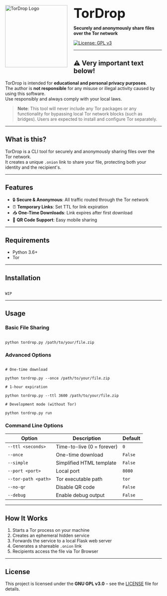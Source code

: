 <div align="left">
  <img src="https://static.venterum.com/img/tordrop-768.png" alt="TorDrop Logo" width="200" height="200" align="left" style="margin-right: 20px;">
</div>

<p style="font-size:3em; font-weight:bold; margin:0;">TorDrop</p>

**Securely and anonymously share files over the Tor network**

[![License: GPL v3](https://ziadoua.github.io/m3-Markdown-Badges/badges/LicenceGPLv3/licencegplv31.svg)](#)

---

## ⚠️ Very important text below!

TorDrop is intended for **educational and personal privacy purposes**.  
The author is **not responsible** for any misuse or illegal activity caused by using this software.  
Use responsibly and always comply with your local laws.

> **Note**: This tool will never include any Tor packages or any functionality for bypassing local Tor network blocks (such as bridges). Users are expected to install and configure Tor separately.

---

## What is this?

TorDrop is a CLI tool for securely and anonymously sharing files over the Tor network.  
It creates a unique `.onion` link to share your file, protecting both your identity and the recipient's.

---

## Features

- 🔒 **Secure & Anonymous**: All traffic routed through the Tor network  
- ⏰ **Temporary Links**: Set TTL for link expiration  
- 📥 **One-Time Downloads**: Link expires after first download  
- 📱 **QR Code Support**: Easy mobile sharing  

---

## Requirements

- Python 3.6+  
- Tor  

---

## Installation

```

WIP

```

---

## Usage

### Basic File Sharing

```

python tordrop.py /path/to/your/file.zip

```

### Advanced Options

```

# One-time download

python tordrop.py --once /path/to/your/file.zip

# 1-hour expiration

python tordrop.py --ttl 3600 /path/to/your/file.zip

# Development mode (without Tor)

python tordrop.py run

```

### Command Line Options

| Option | Description | Default |
|--------|-------------|---------|
| `--ttl <seconds>` | Time-to-live (0 = forever) | `0` |
| `--once` | One-time download | `False` |
| `--simple` | Simplified HTML template | `False` |
| `--port <port>` | Local port | `8080` |
| `--tor-path <path>` | Tor executable path | `tor` |
| `--no-qr` | Disable QR code | `False` |
| `--debug` | Enable debug output | `False` |

---

## How It Works

1. Starts a Tor process on your machine  
2. Creates an ephemeral hidden service  
3. Forwards the service to a local Flask web server  
4. Generates a shareable `.onion` link  
5. Recipients access the file via Tor Browser  

---

## License

This project is licensed under the **GNU GPL v3.0** – see the [LICENSE](LICENSE) file for details.
